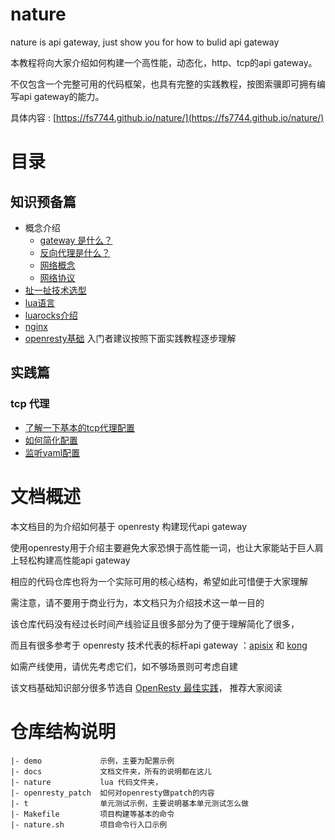 # nature

nature is api gateway, just show you for how to bulid api gateway

本教程将向大家介绍如何构建一个高性能，动态化，http、tcp的api gateway。

不仅包含一个完整可用的代码框架，也具有完整的实践教程，按图索骥即可拥有编写api gateway的能力。

具体内容 : [https://fs7744.github.io/nature/](https://fs7744.github.io/nature/)

# 目录

## 知识预备篇

* 概念介绍
    - [gateway 是什么？](prepare/gateway.md)
    - [反向代理是什么？](prepare/reverse_proxy.md)
    - [网络概念](prepare/network.md)
    - [网络协议](prepare/protocol.md)
* [扯一扯技术选型](prepare/choose.md)
* [lua语言](prepare/lua/index.md)
* [luarocks介绍](prepare/lua/luarocks.md)
* [nginx](prepare/nginx.md)
* [openresty基础](prepare/openresty/index.md)  入门者建议按照下面实践教程逐步理解
 
## 实践篇

### tcp 代理

* [了解一下基本的tcp代理配置](tcp/conf.md)
* [如何简化配置](tcp/simple_conf.md)
* [监听yaml配置](tcp/yaml.md)

# 文档概述

本文档目的为介绍如何基于 openresty 构建现代api gateway

使用openresty用于介绍主要避免大家恐惧于高性能一词，也让大家能站于巨人肩上轻松构建高性能api gateway

相应的代码仓库也将为一个实际可用的核心结构，希望如此可惜便于大家理解

需注意，请不要用于商业行为，本文档只为介绍技术这一单一目的

该仓库代码没有经过长时间产线验证且很多部分为了便于理解简化了很多，

而且有很多参考于 openresty 技术代表的标杆api gateway ：[apisix](https://github.com/apache/apisix) 和 [kong](https://github.com/Kong/kong)

如需产线使用，请优先考虑它们，如不够场景则可考虑自建

该文档基础知识部分很多节选自 [OpenResty 最佳实践](https://github.com/moonbingbing/openresty-best-practices/blob/master/SUMMARY.md)， 推荐大家阅读

# 仓库结构说明
```
|- demo             示例，主要为配置示例
|- docs             文档文件夹，所有的说明都在这儿
|- nature           lua 代码文件夹，
|- openresty_patch  如何对openresty做patch的内容
|- t                单元测试示例，主要说明基本单元测试怎么做
|- Makefile         项目构建等基本的命令
|- nature.sh        项目命令行入口示例
```